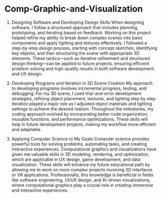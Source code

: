 # Comp-Graphic-and-Visualization

1. Designing Software and Developing Design Skills
When designing software, I follow a structured approach that includes planning, prototyping, and iterating based on feedback.  Working on this project helped refine my ability to break down complex scenes into basic components and apply lighting and textures effectively.  I followed a step-by-step design process, starting with concept sketches, identifying key objects, and then structuring the scene with appropriate 3D elements.  These tactics—such as iterative refinement and structured design thinking—can be applied to future projects, ensuring efficient problem-solving and high-quality results in both software development and UX design.

2. Developing Programs and Iteration in 3D Scene Creation
My approach to developing programs involves incremental progress, testing, and debugging.  For my 3D scene, I used trial-and-error development strategies, refining object placement, textures, and lighting step by step.  Iteration played a major role as I adjusted object materials and lighting settings to achieve the desired realism.  Throughout the milestones, my coding approach evolved by incorporating better code organization, reusable functions, and performance optimizations.  These skills will help in future development projects, making my workflow more efficient and adaptable.

3. Applying Computer Science to My Goals
Computer science provides powerful tools for solving problems, automating tasks, and creating interactive experiences.  Computational graphics and visualizations have given me valuable skills in 3D modeling, rendering, and optimization, which are applicable in UX design, game development, and data visualization.  These skills will enhance my future educational path by allowing me to work on more complex projects involving 3D interfaces or VR applications.  Professionally, this knowledge is beneficial in fields like software engineering, UI/UX design, and AI-driven visualizations, where computational graphics play a crucial role in creating immersive and interactive experiences.
